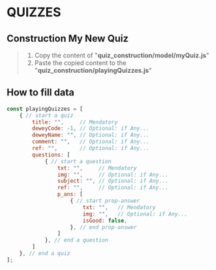 # QUIZZES

## Construction My New Quiz
> 1. Copy the content of "**quiz_construction/model/myQuiz.js**"
> 2. Paste the copied content to the "**quiz_construction/playingQuizzes.js**"

## How to fill data
```javascript
const playingQuizzes = [
    { // start a quiz
        title: "",     // Mendatory
        deweyCode: -1, // Optional: if Any...
        deweyName: "", // Optional: if Any...
        comment: "",   // Optional: if Any...
        ref: "",       // Optional: if Any...
        questions: [
            { // start a question
                txt: "",     // Mendatory
                img: "",     // Optional: if Any...
                subject: "", // Optional: if Any...
                ref: "",     // Optional: if Any...
                p_ans: [
                    { // start prop-answer
                        txt: "",   // Mendatory
                        img: "",   // Optional: if Any...
                        isGood: false,
                    }, // end prop-answer
                ]
            }, // end a question
        ]
    }, // end a quiz
];
```